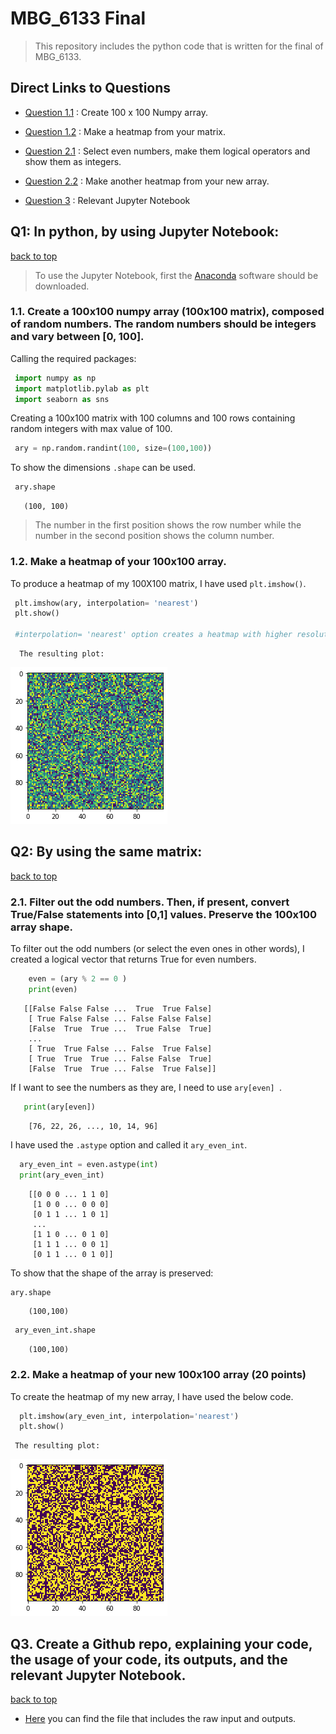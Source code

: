 <a name="final"></a> 
# MBG_6133 Final 

>This repository includes the python code that is written for the final of MBG_6133.

## Direct Links to Questions

- [Question 1.1](#q1.1) : Create 100 x 100 Numpy array.

- [Question 1.2](#q1.2) : Make a heatmap from your matrix.

- [Question 2.1](#q2.1) : Select even numbers, make them logical operators and show them as integers.

- [Question 2.2](#q2.2) : Make another heatmap from your new array.
- [Question 3](#q3) : Relevant Jupyter Notebook

## Q1: In python, by using Jupyter Notebook:
[back to top](#final)
<a name="q1.1"></a>
> To use the Jupyter Notebook, first the [Anaconda](https://www.anaconda.com/products/individual) software should be downloaded.


### 1.1. Create a 100x100 numpy array (100x100 matrix), composed of random numbers. The random numbers should be integers and vary between [0, 100].


   Calling the required packages:

   ```python
    import numpy as np
    import matplotlib.pylab as plt
    import seaborn as sns
   ```

   Creating a 100x100 matrix with 100 columns and 100 rows containing random integers with max value of 100.

   ```python
    ary = np.random.randint(100, size=(100,100))  
   ```
  To show the dimensions `.shape` can be used.

   ```python
    ary.shape
   ```
       (100, 100)
   <a name="q1.2"></a>
   > The number in the first position shows the row number while the number in the second position shows the column number.
    
### 1.2. Make a heatmap of your 100x100 array.


   To produce a heatmap of my 100X100 matrix, I have used `plt.imshow()`.

   ```python
    plt.imshow(ary, interpolation= 'nearest')
    plt.show()
    
    #interpolation= 'nearest' option creates a heatmap with higher resolution.
   ```
      
      The resulting plot:
     
  ![output](https://github.com/yoncagungor/Final/blob/main/ary_plot?raw=true)
  
 <a name="q2.1"></a>  
 
## Q2: By using the same matrix:
[back to top](#final)
### 2.1. Filter out the odd numbers. Then, if present, convert True/False statements into [0,1] values. Preserve the 100x100 array shape.

 To filter out the odd numbers (or select the even ones in other words), I created a logical vector that returns True for even numbers.

   ```python
       even = (ary % 2 == 0 )
       print(even)
   ```
       
       [[False False False ...  True  True False]
        [ True False False ... False False False]
        [False  True  True ...  True False  True]
        ...
        [ True  True False ... False  True False]
        [ True  True  True ... False False  True]
        [False  True  True ... False  True False]]
              
   If I want to see the numbers as they are, I need to use  `ary[even] `.
   
  ```python
     print(ary[even])
   ```
        [76, 22, 26, ..., 10, 14, 96]
        
 I have used the `.astype` option and called it `ary_even_int`.
  ```python
    ary_even_int = even.astype(int)
    print(ary_even_int)
   ```
        [[0 0 0 ... 1 1 0]
         [1 0 0 ... 0 0 0]
         [0 1 1 ... 1 0 1]
         ...
         [1 1 0 ... 0 1 0]
         [1 1 1 ... 0 0 1]
         [0 1 1 ... 0 1 0]]
         
 To show that the shape of the array is preserved:     
   ```python
   ary.shape 
   ```
        (100,100) 
   ```python
    ary_even_int.shape
   ```
        (100,100)
    
    
  <a name="q2.2"></a> 
  
  ### 2.2. Make a heatmap of your new 100x100 array (20 points)

  
   To create the heatmap of my new array, I have used the below code.
    
  ```python
    plt.imshow(ary_even_int, interpolation='nearest')
    plt.show()
   ```
     The resulting plot:
     
   ![output](https://github.com/yoncagungor/Final/blob/main/ary_even_int?raw=true)
   
   <a name="q3"></a>
   ## Q3. Create a Github repo, explaining your code, the usage of your code, its outputs, and the relevant Jupyter Notebook. 
   [back to top](#final)
   
   - [Here](https://github.com/yoncagungor/Final/blob/main/MBG6133_Final_YoncaGüngör/MBG6133_Final_YoncaGüngör.md) you can find the file that includes the raw input and outputs.
   
   
